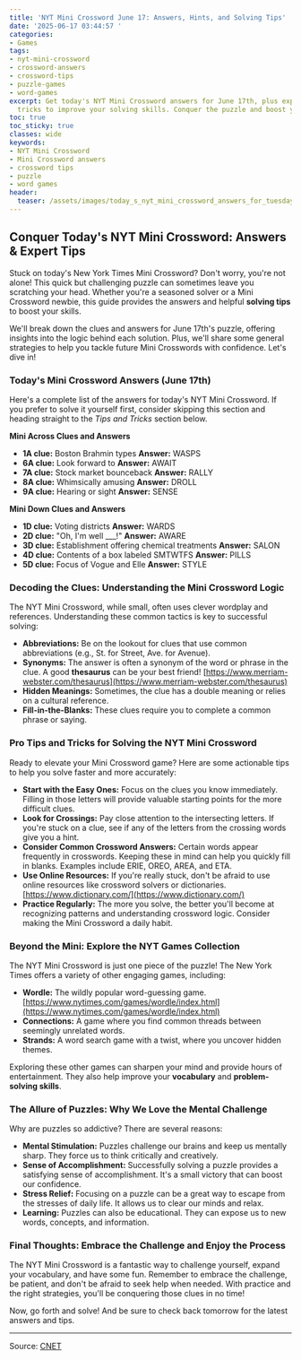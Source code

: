 ```yaml
---
title: 'NYT Mini Crossword June 17: Answers, Hints, and Solving Tips'
date: '2025-06-17 03:44:57 '
categories:
- Games
tags:
- nyt-mini-crossword
- crossword-answers
- crossword-tips
- puzzle-games
- word-games
excerpt: Get today's NYT Mini Crossword answers for June 17th, plus expert tips and
  tricks to improve your solving skills. Conquer the puzzle and boost your brainpower!
toc: true
toc_sticky: true
classes: wide
keywords:
- NYT Mini Crossword
- Mini Crossword answers
- crossword tips
- puzzle
- word games
header:
  teaser: /assets/images/today_s_nyt_mini_crossword_answers_for_tuesday__ju_20250617034456.jpg
---
```


## Conquer Today's NYT Mini Crossword: Answers & Expert Tips

Stuck on today's New York Times Mini Crossword? Don't worry, you're not alone! This quick but challenging puzzle can sometimes leave you scratching your head. Whether you're a seasoned solver or a Mini Crossword newbie, this guide provides the answers and helpful **solving tips** to boost your skills.

We'll break down the clues and answers for June 17th's puzzle, offering insights into the logic behind each solution. Plus, we'll share some general strategies to help you tackle future Mini Crosswords with confidence. Let's dive in!

### Today's Mini Crossword Answers (June 17th)

Here's a complete list of the answers for today's NYT Mini Crossword. If you prefer to solve it yourself first, consider skipping this section and heading straight to the *Tips and Tricks* section below.

**Mini Across Clues and Answers**

*   **1A clue:** Boston Brahmin types
    **Answer:** WASPS
*   **6A clue:** Look forward to
    **Answer:** AWAIT
*   **7A clue:** Stock market bounceback
    **Answer:** RALLY
*   **8A clue:** Whimsically amusing
    **Answer:** DROLL
*   **9A clue:** Hearing or sight
    **Answer:** SENSE

**Mini Down Clues and Answers**

*   **1D clue:** Voting districts
    **Answer:** WARDS
*   **2D clue:** "Oh, I'm well ___!"
    **Answer:** AWARE
*   **3D clue:** Establishment offering chemical treatments
    **Answer:** SALON
*   **4D clue:** Contents of a box labeled SMTWTFS
    **Answer:** PILLS
*   **5D clue:** Focus of Vogue and Elle
    **Answer:** STYLE

### Decoding the Clues: Understanding the Mini Crossword Logic

The NYT Mini Crossword, while small, often uses clever wordplay and references. Understanding these common tactics is key to successful solving:

*   **Abbreviations:** Be on the lookout for clues that use common abbreviations (e.g., St. for Street, Ave. for Avenue).
*   **Synonyms:** The answer is often a synonym of the word or phrase in the clue. A good **thesaurus** can be your best friend! [https://www.merriam-webster.com/thesaurus](https://www.merriam-webster.com/thesaurus)
*   **Hidden Meanings:** Sometimes, the clue has a double meaning or relies on a cultural reference.
*   **Fill-in-the-Blanks:** These clues require you to complete a common phrase or saying.

### Pro Tips and Tricks for Solving the NYT Mini Crossword

Ready to elevate your Mini Crossword game? Here are some actionable tips to help you solve faster and more accurately:

*   **Start with the Easy Ones:** Focus on the clues you know immediately. Filling in those letters will provide valuable starting points for the more difficult clues.
*   **Look for Crossings:** Pay close attention to the intersecting letters. If you're stuck on a clue, see if any of the letters from the crossing words give you a hint.
*   **Consider Common Crossword Answers:** Certain words appear frequently in crosswords. Keeping these in mind can help you quickly fill in blanks. Examples include ERIE, OREO, AREA, and ETA.
*   **Use Online Resources:** If you're really stuck, don't be afraid to use online resources like crossword solvers or dictionaries. [https://www.dictionary.com/](https://www.dictionary.com/)
*   **Practice Regularly:** The more you solve, the better you'll become at recognizing patterns and understanding crossword logic. Consider making the Mini Crossword a daily habit.

### Beyond the Mini: Explore the NYT Games Collection

The NYT Mini Crossword is just one piece of the puzzle! The New York Times offers a variety of other engaging games, including:

*   **Wordle:** The wildly popular word-guessing game. [https://www.nytimes.com/games/wordle/index.html](https://www.nytimes.com/games/wordle/index.html)
*   **Connections:** A game where you find common threads between seemingly unrelated words.
*   **Strands:** A word search game with a twist, where you uncover hidden themes.

Exploring these other games can sharpen your mind and provide hours of entertainment. They also help improve your **vocabulary** and **problem-solving skills**.

### The Allure of Puzzles: Why We Love the Mental Challenge

Why are puzzles so addictive? There are several reasons:

*   **Mental Stimulation:** Puzzles challenge our brains and keep us mentally sharp. They force us to think critically and creatively.
*   **Sense of Accomplishment:** Successfully solving a puzzle provides a satisfying sense of accomplishment. It's a small victory that can boost our confidence.
*   **Stress Relief:** Focusing on a puzzle can be a great way to escape from the stresses of daily life. It allows us to clear our minds and relax.
*   **Learning:** Puzzles can also be educational. They can expose us to new words, concepts, and information.

### Final Thoughts: Embrace the Challenge and Enjoy the Process

The NYT Mini Crossword is a fantastic way to challenge yourself, expand your vocabulary, and have some fun. Remember to embrace the challenge, be patient, and don't be afraid to seek help when needed. With practice and the right strategies, you'll be conquering those clues in no time!

Now, go forth and solve! And be sure to check back tomorrow for the latest answers and tips.

---

Source: [CNET](https://www.cnet.com/tech/gaming/todays-nyt-mini-crossword-answers-for-tuesday-june-17/#ftag=CAD590a51e)